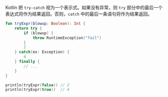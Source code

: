 Kotlin 把 `try-catch` 视为一个表示式。如果没有异常，则 `try` 部分中的最后一个表达式将作为结果返回。否则，`catch` 中的最后一条语句将作为结果返回。

```kotlin
fun tryExpr(blowup: Boolean): Int {
    return try {
        if (blowup) {
            throw RuntimeException("fail")
        }
        2
    } catch(ex: Exception) {
        4
    } finally {
        // ...
    }
}

println(tryExpr(false)) // 2
println(tryExpr(true))  // 4
```

